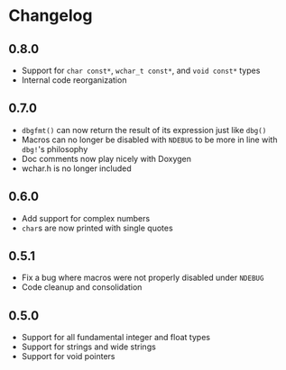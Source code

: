 # Changelog

## 0.8.0
* Support for `char const*`, `wchar_t const*`, and `void const*` types
* Internal code reorganization

## 0.7.0
* `dbgfmt()` can now return the result of its expression just like `dbg()`
* Macros can no longer be disabled with `NDEBUG` to be more in line with `dbg!`'s philosophy
* Doc comments now play nicely with Doxygen
* wchar.h is no longer included

## 0.6.0
* Add support for complex numbers
* `char`s are now printed with single quotes

## 0.5.1
* Fix a bug where macros were not properly disabled under `NDEBUG`
* Code cleanup and consolidation

## 0.5.0
* Support for all fundamental integer and float types
* Support for strings and wide strings
* Support for void pointers
